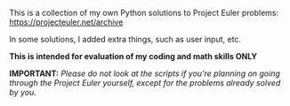This is a collection of my own Python solutions to Project Euler problems: https://projecteuler.net/archive

In some solutions, I added extra things, such as user input, etc.

**This is intended for evaluation of my coding and math skills ONLY**

**IMPORTANT:** *Please do not look at the scripts if you're planning on going through the Project Euler yourself, except for the problems already solved by you.*
